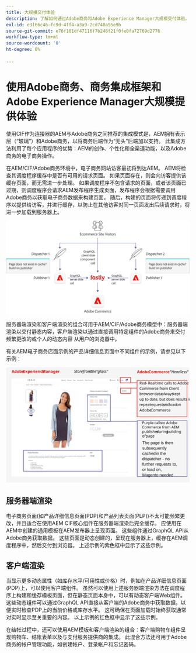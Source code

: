 ```yaml
---
title: 大规模交付体验
description: 了解如何通过Adobe商务和Adobe Experience Manager大规模交付体验。
exl-id: e3166c46-fc9d-4ff4-a3a9-2cd740a95e9b
source-git-commit: e76f101df47116f7b246f21f0fe0fa72769d2776
workflow-type: tm+mt
source-wordcount: '0'
ht-degree: 0%

---
```


# 使用Adobe商务、商务集成框架和Adobe Experience Manager大规模提供体验

使用CIF作为连接器的AEM与Adobe商务之间推荐的集成模式是，AEM拥有表示层（“玻璃”）和Adobe商务，以将商务后端作为“无头”后端加以支持。 此集成方法利用了每个应用程序的优势：AEM的创作、个性化和全渠道功能，以及Adobe商务的电子商务操作。

在AEM/CIF/Adobe商务环境中，电子商务网站访客最初将到达AEM。 AEM将检查其调度程序缓存中是否有可用的请求页面。 如果页面存在，则会向访客提供该缓存页面，而无需进一步处理。 如果调度程序不包含请求的页面，或者该页面已过期，则调度程序会请求AEM发布程序生成页面，发布程序会根据需要调用Adobe商务以获取电子商务数据来构建页面。 随后，构建的页面将传递到调度程序以提供给访客，并进行缓存，以防止在其他访客对同一页面发出后续请求时，将进一步加载到服务器上。

![Adobe体验管理器和Adobe商务架构概述图](../assets/commerce-at-scale/overview.png)

服务器端渲染和客户端渲染的组合可用于AEM/CIF/Adobe商务模型中：服务器端渲染以交付静态内容，客户端渲染以通过直接调用特定组件的Adobe商务来交付频繁更改的或个人的动态内容
从用户的浏览器中。

有关AEM电子商务店面示例的产品详细信息页面中不同组件的示例，请参见以下示例：

![Adobe体验管理器和Adobe商务架构概述图](../assets/commerce-at-scale/product-details-page.svg)

## 服务器端渲染

电子商务页面(如产品详细信息页面(PDP)和产品列表页面(PLP))不太可能频繁更改，并且适合在使用AEM CIF核心组件在服务器端渲染后完全缓存。 应使用在AEM中创建的通用模板在AEM发布器上呈现页面。 这些组件通过GraphQL API从Adobe商务获取数据。 这些页面是动态创建的，呈现在服务器上，缓存在AEM调度程序中，然后交付到浏览器。 上述示例的紫色框中显示了这些示例。

## 客户端渲染

当显示更多动态属性（如库存水平/可用性或价格）时，例如在产品详细信息页面(PDP)上，可以使用客户端组件。 虽然可以使用上述服务器端渲染方法在调度程序上构建和缓存模板页面，但在静态页面本身中，可以有动态客户端Web组件。 这些动态组件可以通过GraphQL API直接从客户端的Adobe商务中获取数据，以便实时检查PDP上的当前价格或库存水平。 这可确保在页面加载时始终获取通常对实时显示至关重要的内容。 以上示例的红色框中显示了这些示例。

在结帐过程中，还可以使用AEM模板和客户端渲染的组合：客户端购物车组件呈现购物车、结帐表单以及与支付服务提供商的集成。 此混合方法还可用于Adobe商务的帐户管理功能，如创建帐户、登录帐户和忘记密码。
